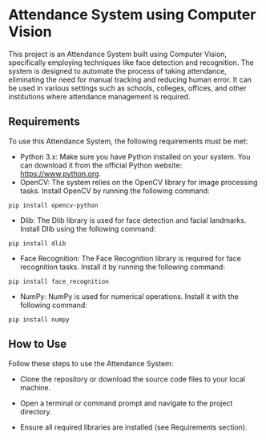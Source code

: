 # Attendance System using Computer Vision 

This project is an Attendance System built using Computer Vision, specifically employing techniques like face detection and recognition. The system is designed to automate the process of taking attendance, eliminating the need for manual tracking and reducing human error. It can be used in various settings such as schools, colleges, offices, and other institutions where attendance management is required.

## Requirements
To use this Attendance System, the following requirements must be met:

* Python 3.x: Make sure you have Python installed on your system. You can download it from the official Python website: https://www.python.org.
* OpenCV: The system relies on the OpenCV library for image processing tasks. Install OpenCV by running the following command:
```
pip install opencv-python
```

* Dlib: The Dlib library is used for face detection and facial landmarks. Install Dlib using the following command:

```
pip install dlib
```
* Face Recognition: The Face Recognition library is required for face recognition tasks. Install it by running the following command:

```
pip install face_recognition
```

* NumPy: NumPy is used for numerical operations. Install it with the following command:

```
pip install numpy
```

## How to Use
Follow these steps to use the Attendance System:

* Clone the repository or download the source code files to your local machine.

* Open a terminal or command prompt and navigate to the project directory.

* Ensure all required libraries are installed (see Requirements section).
